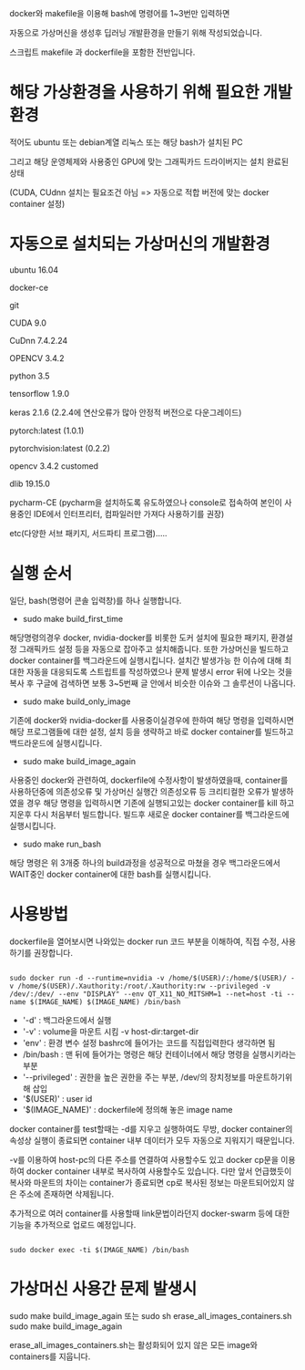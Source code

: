 

docker와 makefile을 이용해 bash에 명령어를 1~3번만 입력하면 

자동으로 가상머신을 생성후 딥러닝 개발환경을 만들기 위해 작성되었습니다.

스크립트 makefile 과 dockerfile을 포함한 전반입니다.


# 해당 가상환경을 사용하기 위해 필요한 개발환경

적어도 ubuntu 또는 debian계열 리눅스 또는 해당 bash가 설치된 PC

그리고 해당 운영체제와 사용중인 GPU에 맞는 그래픽카드 드라이버지는 설치 완료된 상태

(CUDA, CUdnn 설치는 필요조건 아님 => 자동으로 적합 버전에 맞는 docker container 설정)


# 자동으로 설치되는 가상머신의 개발환경 

ubuntu 16.04

docker-ce

git

CUDA 9.0

CuDnn 7.4.2.24

OPENCV 3.4.2

python 3.5

tensorflow 1.9.0

keras 2.1.6 (2.2.4에 연산오류가 많아 안정적 버전으로 다운그레이드)

pytorch:latest (1.0.1)

pytorchvision:latest (0.2.2)

opencv 3.4.2 customed

dlib 19.15.0

pycharm-CE (pycharm을 설치하도록 유도하였으나 console로 접속하여 본인이 사용중인 IDE에서 인터프리터, 컴파일러만 가져다 사용하기를 권장)

etc(다양한 서브 패키지, 서드파티 프로그램).....


# 실행 순서

일단, bash(명령어 콘솔 입력창)를 하나 실행합니다.

- sudo make build_first_time

해당명령의경우 docker, nvidia-docker를 비롯한 도커 설치에 필요한 패키지, 환경설정 그래픽카드 설정 등을 자동으로 잡아주고 설치해줍니다. 또한 가상머신을 빌드하고 docker container를 백그라운드에 실행시킵니다. 설치간 발생가능 한 이슈에 대해 최대한 자동을 대응되도록 스트립트를 작성하였으나 문제 발생시 error 뒤에 나오는 것을 복사 후 구글에 검색하면 보통 3~5번째 글 안에서 비슷한 이슈와 그 솔루션이 나옵니다.

- sudo make build_only_image

기존에 docker와 nvidia-docker를 사용중이실경우에 한하여 해당 명령을 입력하시면 해당 프로그램들에 대한 설정, 설치 등을 생략하고 바로 docker container를 빌드하고 백드라운드에 실행시킵니다.

- sudo make build_image_again

사용중인 docker와 관련하여, dockerfile에 수정사항이 발생하였을때, container를 사용하던중에 의존성오류 및 가상머신 실행간 의존성오류 등 크리티컬한 오류가 발생하였을 경우 해당 명령을 입력하시면 기존에 실행되고있는 docker container를 kill 하고 지운후 다시 처음부터 빌드합니다. 빌드후 새로운 docker container를 백그라운드에 실행시킵니다.

- sudo make run_bash

해당 명령은 위 3개중 하나의 build과정을 성공적으로 마쳤을 경우 백그라운드에서 WAIT중인 docker container에 대한 bash를 실행시킵니다.


# 사용방법

dockerfile을 열어보시면 나와있는 docker run 코드 부분을 이해하여, 직접 수정, 사용하기를 권장합니다.

<pre><code>
sudo docker run -d --runtime=nvidia -v /home/$(USER)/:/home/$(USER)/ -v /home/$(USER)/.Xauthority:/root/.Xauthority:rw --privileged -v /dev/:/dev/ --env "DISPLAY" --env QT_X11_NO_MITSHM=1 --net=host -ti --name $(IMAGE_NAME) $(IMAGE_NAME) /bin/bash
</code></pre>

- '-d' : 백그라운드에서 실행
- '-v' : volume을 마운트 시킴  -v host-dir:target-dir
- 'env' : 환경 변수 설정 bashrc에 들어가는 코드를 직접입력한다 생각하면 됨
- /bin/bash : 맨 뒤에 들어가는 명령은 해당 컨테이너에서 해당 명령을 실행시키라는 부분
- '--privileged' : 권한을 높은 권한을 주는 부분, /dev/의 장치정보를 마운트하기위해 삽입
- '$(USER)' : user id
- '$(IMAGE_NAME)' : dockerfile에 정의해 놓은 image name

docker container를 test할때는 -d를 지우고 실행하여도 무방, docker container의 속성상 실행이 종료되면 container 내부 데이터가 모두 자동으로 지워지기 때문입니다.

-v를 이용하여 host-pc의 다른 주소를 연결하여 사용할수도 있고 docker cp문을 이용하여 docker container 내부로 복사하여 사용할수도 있습니다. 다만 앞서 언급했듯이 복사와 마운트의 차이는 container가 종료되면 cp로 복사된 정보는 마운트되어있지 않은 주소에 존재하면 삭제됩니다.

추가적으로 여러 container를 사용할때 link문법이라던지 docker-swarm 등에 대한 기능을 추가적으로 업로드 예정입니다.

<pre><code>
sudo docker exec -ti $(IMAGE_NAME) /bin/bash
</code></pre>


# 가상머신 사용간 문제 발생시

sudo make build_image_again
또는 
sudo sh erase_all_images_containers.sh
sudo make build_image_again

erase_all_images_containers.sh는 활성화되어 있지 않은 모든 image와 containers를 지웁니다.